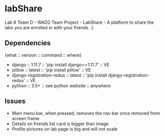 # labShare
Lab 8 Team D - WAD2 Team Project - LabShare - A platform to share the labs you are enrolled in with your friends. :)



## Dependencies
{what :: version :: command :: where}
 * django :: 1.11.7 :: 'pip install django==1.11.7' :: VE
 * pillow :: latest :: 'pip install pillow' :: VE
 * django-registration-redux :: latest :: 'pip install django-registration-redux' :: VE
 * python :: 3.5+ :: see python website :: anywhere

 ## Issues
 * Main menu bar, when pressed, removes the nav bar once removed from screen frame
 * Details on friends list card is bigger than image
 * Profile pictures on lab page is big and will not scale
